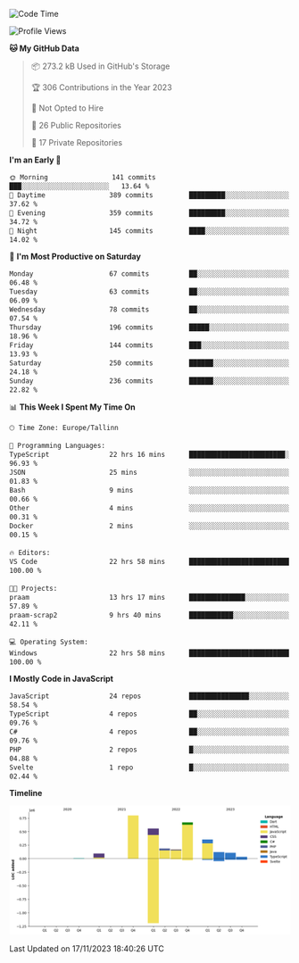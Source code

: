 <!--START_SECTION:waka-->
![Code Time](http://img.shields.io/badge/Code%20Time-475%20hrs%2049%20mins-blue)

![Profile Views](http://img.shields.io/badge/Profile%20Views-0-blue)

**🐱 My GitHub Data** 

> 📦 273.2 kB Used in GitHub's Storage 
 > 
> 🏆 306 Contributions in the Year 2023
 > 
> 🚫 Not Opted to Hire
 > 
> 📜 26 Public Repositories 
 > 
> 🔑 17 Private Repositories 
 > 
**I'm an Early 🐤** 

```text
🌞 Morning                141 commits         ███░░░░░░░░░░░░░░░░░░░░░░   13.64 % 
🌆 Daytime                389 commits         █████████░░░░░░░░░░░░░░░░   37.62 % 
🌃 Evening                359 commits         █████████░░░░░░░░░░░░░░░░   34.72 % 
🌙 Night                  145 commits         ████░░░░░░░░░░░░░░░░░░░░░   14.02 % 
```
📅 **I'm Most Productive on Saturday** 

```text
Monday                   67 commits          ██░░░░░░░░░░░░░░░░░░░░░░░   06.48 % 
Tuesday                  63 commits          ██░░░░░░░░░░░░░░░░░░░░░░░   06.09 % 
Wednesday                78 commits          ██░░░░░░░░░░░░░░░░░░░░░░░   07.54 % 
Thursday                 196 commits         █████░░░░░░░░░░░░░░░░░░░░   18.96 % 
Friday                   144 commits         ███░░░░░░░░░░░░░░░░░░░░░░   13.93 % 
Saturday                 250 commits         ██████░░░░░░░░░░░░░░░░░░░   24.18 % 
Sunday                   236 commits         ██████░░░░░░░░░░░░░░░░░░░   22.82 % 
```


📊 **This Week I Spent My Time On** 

```text
🕑︎ Time Zone: Europe/Tallinn

💬 Programming Languages: 
TypeScript               22 hrs 16 mins      ████████████████████████░   96.93 % 
JSON                     25 mins             ░░░░░░░░░░░░░░░░░░░░░░░░░   01.83 % 
Bash                     9 mins              ░░░░░░░░░░░░░░░░░░░░░░░░░   00.66 % 
Other                    4 mins              ░░░░░░░░░░░░░░░░░░░░░░░░░   00.31 % 
Docker                   2 mins              ░░░░░░░░░░░░░░░░░░░░░░░░░   00.15 % 

🔥 Editors: 
VS Code                  22 hrs 58 mins      █████████████████████████   100.00 % 

🐱‍💻 Projects: 
praam                    13 hrs 17 mins      ██████████████░░░░░░░░░░░   57.89 % 
praam-scrap2             9 hrs 40 mins       ███████████░░░░░░░░░░░░░░   42.11 % 

💻 Operating System: 
Windows                  22 hrs 58 mins      █████████████████████████   100.00 % 
```

**I Mostly Code in JavaScript** 

```text
JavaScript               24 repos            ███████████████░░░░░░░░░░   58.54 % 
TypeScript               4 repos             ██░░░░░░░░░░░░░░░░░░░░░░░   09.76 % 
C#                       4 repos             ██░░░░░░░░░░░░░░░░░░░░░░░   09.76 % 
PHP                      2 repos             █░░░░░░░░░░░░░░░░░░░░░░░░   04.88 % 
Svelte                   1 repo              █░░░░░░░░░░░░░░░░░░░░░░░░   02.44 % 
```



**Timeline**

![Lines of Code chart](https://raw.githubusercontent.com/Piilu/Piilu/main/assets/bar_graph.png)


 Last Updated on 17/11/2023 18:40:26 UTC
<!--END_SECTION:waka-->